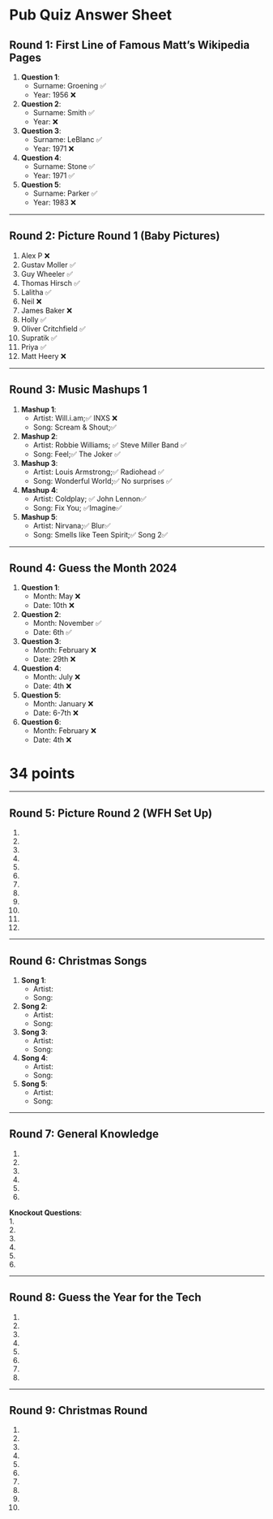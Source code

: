 # Pub Quiz Answer Sheet

## Round 1: First Line of Famous Matt’s Wikipedia Pages
1. **Question 1**:  
   - Surname:  Groening ✅
   - Year:  1956 ❌
2. **Question 2**:  
   - Surname:  Smith ✅
   - Year:  ❌
3. **Question 3**:  
   - Surname:  LeBlanc ✅
   - Year:  1971 ❌
4. **Question 4**:  
   - Surname:  Stone ✅
   - Year:  1971 ✅
5. **Question 5**:  
   - Surname:  Parker ✅
   - Year:  1983 ❌

---

## Round 2: Picture Round 1 (Baby Pictures)
1.  Alex P ❌
2.  Gustav Moller ✅
3.  Guy Wheeler ✅
4.  Thomas Hirsch ✅
5.  Lalitha ✅
6.  Neil ❌
7.  James Baker ❌
8.  Holly ✅
9.  Oliver Critchfield ✅
10. Supratik ✅
11. Priya ✅
12. Matt Heery ❌
---

## Round 3: Music Mashups 1
1. **Mashup 1**:  
   - Artist:  Will.i.am;✅ INXS ❌
   - Song: Scream & Shout;✅ 
2. **Mashup 2**:  
   - Artist:  Robbie Williams; ✅ Steve Miller Band ✅
   - Song:  Feel;✅ The Joker ✅
3. **Mashup 3**:  
   - Artist:  Louis Armstrong;✅ Radiohead ✅
   - Song:  Wonderful World;✅ No surprises ✅
4. **Mashup 4**:  
   - Artist:  Coldplay; ✅ John Lennon✅
   - Song:  Fix You; ✅Imagine✅
5. **Mashup 5**:  
   - Artist:  Nirvana;✅ Blur✅
   - Song:  Smells like Teen Spirit;✅ Song 2✅

---

## Round 4: Guess the Month 2024
1. **Question 1**:  
   - Month:  May ❌
   - Date:  10th ❌
2. **Question 2**:  
   - Month:  November ✅
   - Date:  6th ✅
3. **Question 3**:  
   - Month:  February ❌
   - Date:  29th ❌
4. **Question 4**:  
   - Month:  July ❌
   - Date:  4th ❌
5. **Question 5**:  
   - Month:  January ❌
   - Date:  6-7th ❌
6. **Question 6**:  
   - Month:  February ❌
   - Date:  4th ❌


# 34 points
---

## Round 5: Picture Round 2 (WFH Set Up)
1.  
2.  
3.  
4.  
5.  
6.  
7.  
8.  
9.  
10.  
11.
12.

---

## Round 6: Christmas Songs
1. **Song 1**:  
   - Artist:  
   - Song:  
2. **Song 2**:  
   - Artist:  
   - Song:  
3. **Song 3**:  
   - Artist:  
   - Song:  
4. **Song 4**:  
   - Artist:  
   - Song:  
5. **Song 5**:  
   - Artist:  
   - Song:  

---

## Round 7: General Knowledge
1.  
2.  
3.  
4.  
5.  
6.  

**Knockout Questions**:  
1.  
2.  
3.  
4.  
5.  
6.  

---

## Round 8: Guess the Year for the Tech
1.  
2.  
3.  
4.  
5.  
6.  
7.  
8.  

---

## Round 9: Christmas Round
1.  
2.  
3.  
4.  
5.  
6.  
7.  
8.  
9.  
10.  
